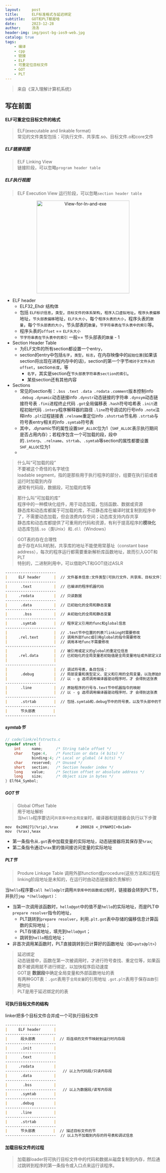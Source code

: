 ```yaml
---
layout:     post
title:      ELF标准格式与延迟绑定
subtitle:   GOT和PLT都是啥
date:       2023-12-28
author:     汤汤
header-img: img/post-bg-ios9-web.jpg
catalog: true
tags:
    - 编译
    - cpp
    - 链接
    - ELF
    - 可重定位目标文件
    - GOT
    - PLT
---
```

> 来自《深入理解计算机系统》  

## 写在前面
#### ELF可重定位目标文件的格式
> ELF(executable and linkable format)  
>   常见的文件类型包括：可执行文件、共享库.so、目标文件.o和core文件  

##### ELF链接视图
> ELF Linking View  
>   链接阶段，可以忽略`program header table`  

##### ELF执行视图
> ELF Execution View 
>   运行阶段，可以忽略`section header table`  

<p align="center">
<img src="https://raw.githubusercontent.com/erenphy/picIMG/main/view-ELF.png" alt="View-for-ln-and-exe" width="300">
</p>

+ ELF header
  + ELF32_Ehdr 结构体
  + 包括 `ELF标识信息`，`类型`，`目标文件的体系架构`，`程序入口虚拟地址`，`程序头表偏移`地址，`节头部表偏移`地址，`ELF头大小`，每个`程序头表的大小`，程序头表的`数量`，每个`节头部表的大小`，节头部表的`数量`，`节字符串表在节头表中的索引`等。 
  + 程序头表的`offset` ==  `ELF头大小`  
  + `节字符串表在节头表中的索引` 一般== 节头部表的`数量` - 1  
+ Section Header Table
  + 为ELF文件的所有section都设置一个entry，
  + section的entry中包括`名字`，`类型`，`标志`，在内存映像中的`起始位置`(如果该section将出现在进程内存中的话)，section的第一个字节`相对于文件头的offset`，section`长度`，等
    + `名字`，其实是section在`节头部表字符串表section的索引`。  
    + 某些section还有其他内容  
+ Sections
  + 常见的section有：`.bss .text .data .rodata` `.comment`版本控制info `.debug` `.dynamic`动态链接info `.dynstr`动态链接的字符串 `.dynsym`动态链接符号表 `.fini`进程终止代码 `.got`全局偏移表 `.hash`符号哈希表 `.init`进程初始代码 `.interp`程序解释器的路径 `.line`符号调试的行号info `.note`注释info `.plt`过程链接表 `.relname`重定位info `.shstrtab`节名称 `.strtab`与符号表entry相关的info `.symtab`符号表  
  + 其中，.dynamic节的属性设置`SHF_ALLOC`位为1（`SHF_ALLOC`表示执行期间是否占用内存）；若程序包含一个可加载的段，段中的`.interp`、`.relname`、`strtab`、`.symtab`等section的属性都要设置`SHF_ALLOC`位为1  
  + 

> 什么叫“可加载的段”   
> 不要被这个奇怪的名字唬住  
> loadable segment，指的是那些用于执行程序的部分，组要在执行前或者运行时加载到内存   
> 通常有代码段，数据段，可加载的库等  


> 那什么叫“可加载的库”  
> 程序中的一种模块化组件，用于动态加载，包括函数、数据或资源    
> 静态库和动态库都属于可加载的库，不过静态库在编译时就复制到程序中了，不需要动态加载，但会浪费内存空间；动态库支持内存共享  
> 静态库和动态库都提供了可重用的代码和资源，有利于提高程序的**模块化**  
> 动态库包括`.so`（类Unix）和`.dll`（Windows）

> GOT表的存在合理性  
> 由于存在ASLR机制，共享库的地址不能使用常基址（constant base address），每次的程序运行都需要重新解析库函数地址，故而引入GOT和PLT  
> 特别的，二进制利用中，可以借助PLT和GOT绕过ASLR  

```markdown
-----------------------  
|     ELF header      |  // 文件基本信息:文件类型(可执行文件、共享库、目标文件)、机器架构（arm、x86）、入口点地址  
-----------------------  
|      .text          |  // 已编译的程序机器代码  
-----------------------  
|     .rodata         |  // 只读数据  
-----------------------  
|      .data          |  // 已初始化的全局和静态变量  
-----------------------  
|       .bss          |  // 未初始化的全局和静态变量  
-----------------------  
|      .symtab        |  // 程序定义引用的func和global信息  
-----------------------  
|                     |  // .text节中位置的列表?linking时需要修改  
|     .rel.text       |  // 调用外部func或引用global的指令需要修改  
|                     |  // 调用本地func不需要修改  
-----------------------    
|                     |  // 被引用或定义的global的重定位信息  
|     .rel.data       |  // 已初始化的全局变量若初始值是全局变量地址或外部定义函数的地址，则需要被修改  
|                     |   
-----------------------  
|                     |  // 调试符号表，条目包括：  
|      .debug         |  // 局部变量和类型定义、定义和引用的全局变量，以及原始的C源文件  
|                     |  // 以 - g 选项调用编译器驱动程序时，才 会得到这张表  
-----------------------  
|      .line          |  // 原始程序的行号与.text节中机器指令的映射  
|                     |  // 以 - g 选项调用编译器驱动程序时，才 会得到这张表  
-----------------------  
|      .strtab        |  // 包括.symtab和.debug节中的符号表，以及节头部中的节名字  
-----------------------  
|      节头部表        |  
-----------------------  

```

##### symtab节

```c
// code/link/elfstructs.c
typedef struct {
    int     name;      /* String table offset */
    char    type:4,    /* Function or data (4 bits) */
            binding:4; /* Local or global (4 bits) */
    char    reserved;  /* Unused */
    short   section;   /* Section header index */
    long    value;     /* Section offset or absolute address */
    long    size;      /* Object size in bytes */
} Elf64_Symbol;
```

##### GOT节
> Global Offset Table  
用于地址解析  
当`hello`程序要访问`共享库中的全局变量`时，编译器和链接器会执行以下步骤


```mipsasm 
mov  0x200271(%rip),%rax        # 200828 <_DYNAMIC+0x1a0>
mov  (%rax),%eax
```
+ 第一条指令从`.got`表中加载变量的实际地址，动态链接器将其保存至`%rax`;  
+ 第二条指令通过`%rax`里的值间接访问变量的实际地址   
 
##### PLT节
> Produre Linkage Table
调用外部function或procedure(这些方法和过程在linking阶段地址是未知的，在运行时由动态链接器负责解析)  

当`hello`程序要`call hello@plt`调用`共享库中的函数或过程`时，链接器会转到PLT节，并执行`jmp *(hello@got)`：  
+ 当第一次调用该函数时，`hello@got`中的值不是`hello`的实际地址，而是PLT中`prepare resolver`指令的地址，
  + PLT跳转到`prepare resolver`，利用`.plt.got`表中存储的偏移信息计算函数的实际地址； 
  + PLT存储该地址，填充到`hello@got`；  
  + 跳转到`hello`相应地址；  
+ 非首次调用某函数时，PLT直接跳转到已计算好的函数地址（如`<puts@plt>`）  

> 延迟绑定  
> 动态链接中，函数在第一次被调用时，才进行符号查找、重定位等，如果函数不被调用就不进行绑定，以加快程序启动速度  
> GOT是 **数据段**中确定全局变量和外部函数地址的表  
>   有两种GOT表：`.got`表用于`全局变量`的引用地址
>   `.got.plt`表用于保存`函数`引用地址   
> PLT是用于延迟绑定的的表 



#### 可执行目标文件的结构
linker把多个目标文件合并成一个可执行目标文件

```markdown
-----------------------  
|     ELF header      |  
-----------------------  
|      段头部表        |  // 将连续的文件节映射到运行时内存段  
----------------------- 
|      .init          |  
-----------------------
|      .text          |  
-----------------------  
|     .rodata         |   
-----------------------   // 以上为代码段/只读内存段  
|      .data          |    
-----------------------  
|       .bss          |   
-----------------------   // 以上为数据段/读写内存段  
|      .symtab        |    
----------------------- 
|      .debug         |  
-----------------------  
|      .line          |  
-----------------------  
|      .strtab        |   
-----------------------  
|      节头部表        |  // 描述目标文件的节  
-----------------------  // 以上为不加载到内存的符号表和调试信息  

```

#### 加载目标文件的过程
> 加载器loader将可执行目标文件中的代码和数据从磁盘复制到内存，然后通过跳转到程序的第一条指令或入口点来运行该程序。


